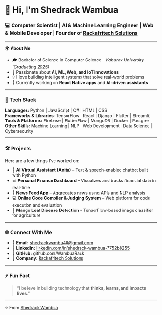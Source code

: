 # 👋 Hi, I'm Shedrack Wambua

### 💻 Computer Scientist | AI & Machine Learning Engineer | Web & Mobile Developer | Founder of [Rackafritech Solutions](https://github.com/WambuaRack)

---

🌍 **About Me**
- 🎓 Bachelor of Science in Computer Science – *Kabarak University (Graduating 2025)*
- 🤖 Passionate about **AI, ML, Web, and IoT innovations**
- 💡 I love building intelligent systems that solve real-world problems
- 🚀 Currently working on **React Native apps** and **AI-driven assistants**

---

### 🧠 Tech Stack
**Languages:** Python | JavaScript | C# | HTML | CSS  
**Frameworks & Libraries:** TensorFlow | React | Django | Flutter | Streamlit  
**Tools & Platforms:** Firebase | FlutterFlow | MongoDB | Docker | Postgres  
**Other Skills:** Machine Learning | NLP | Web Development | Data Science | Cybersecurity

---

### 🛠️ Projects
Here are a few things I’ve worked on:
- 🤖 **AI Virtual Assistant (Anita)** – Text & speech-enabled chatbot built with Python  
- 📊 **Personal Finance Dashboard** – Visualizes and tracks financial data in real-time  
- 📰 **News Feed App** – Aggregates news using APIs and NLP analysis  
- 💻 **Online Code Compiler & Judging System** – Web platform for code execution and evaluation  
- 🌿 **Mango Leaf Disease Detection** – TensorFlow-based image classifier for agriculture

---

### 🌐 Connect With Me
- 📧 **Email:** [shedrackwambu40@gmail.com](mailto:shedrackwambu40@gmail.com)  
- 💼 **LinkedIn:** [linkedin.com/in/shedrack-wambua-7752b8255](https://www.linkedin.com/in/shedrack-wambua-7752b8255)  
- 🧠 **GitHub:** [github.com/WambuaRack](https://github.com/WambuaRack)  
- 🏢 **Company:** [Rackafritech Solutions](#)

---

### ⚡ Fun Fact
> “I believe in building technology that **thinks, learns, and impacts lives.**”

---

⭐️ From [Shedrack Wambua](https://github.com/WambuaRack)
